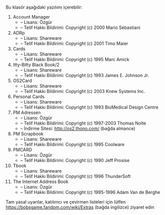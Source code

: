 Bu klasör aşağıdaki yazılımı içerebilir:

1. Account Manager
   - – Lisans: Özgür
   - – Telif Hakkı Bildirimi: Copyright (c) 2000 Mario Sebastiani
2. ADRp
   - – Lisans: Shareware
   - – Telif Hakkı Bildirimi: Copyright (c) 2001 Timo Maier
3. Cards
   - – Lisans: Shareware
   - – Telif Hakkı Bildirimi: Copyright (c) 1995 Marc Amick
4. Itty-Bitty Black Book/2
   - – Lisans: Shareware
   - – Telif Hakkı Bildirimi: Copyright (c) 1993 James E. Johnson Jr.
5. OS2Card
   - – Lisans: Shareware
   - – Telif Hakkı Bildirimi: Copyright (c) 2003 Knew Systems Inc.
6. Personal Cards
   - – Lisans: Shareware
   - – Telif Hakkı Bildirimi: Copyright (c) 1993 BioMedical Design Centre
7. PM Adressen
   - – Lisans: Özgür
   - – Telif Hakkı Bildirimi: Copyright (c) 1997-2003 Thomas Nolte
   - – İndirme Sitesi: http://os2.thono.com/ (bağda almance)
8. PM Scrapbook
   - – Lisans: Shareware
   - – Telif Hakkı Bildirimi: Copyright (c) 1995 Coolware
9. PMCARD
   - – Lisans: Özgür
   - – Telif Hakkı Bildirimi: Copyright (c) 1990 Jeff Prosise
10. Tbook
    - – Lisans: Shareware
    - – Telif Hakkı Bildirimi: Copyright (c) 1996 ThunderSoft
11. The Internet Address Book
    - – Lisans: Özgür
    - – Telif Hakkı Bildirimi: Copyright (c) 1995-1996 Adam Van de Berghe

Tam yasal uyarılar, katılımcı ve çevirmen listeleri için lütfen https://bobsgame.fandom.com/wiki/Extras (bağda ingilizce) ziyaret edin
